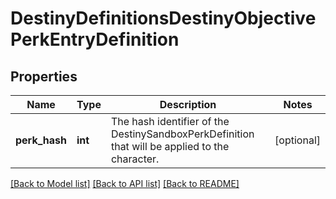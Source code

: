 # DestinyDefinitionsDestinyObjectivePerkEntryDefinition

## Properties
Name | Type | Description | Notes
------------ | ------------- | ------------- | -------------
**perk_hash** | **int** | The hash identifier of the DestinySandboxPerkDefinition that will be applied to the character. | [optional] 

[[Back to Model list]](../README.md#documentation-for-models) [[Back to API list]](../README.md#documentation-for-api-endpoints) [[Back to README]](../README.md)


